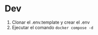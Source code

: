 





# Dev

1. Clonar el .env.template y crear el .env
2. Ejecutar el comando ``` docker compose -d ```